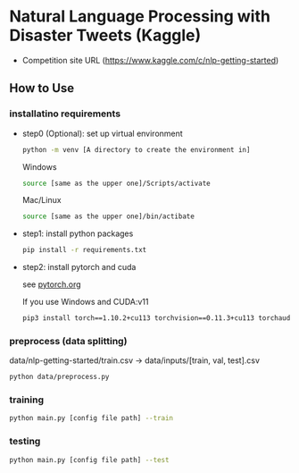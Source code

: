 # Natural Language Processing with Disaster Tweets (Kaggle)

- Competition site URL (https://www.kaggle.com/c/nlp-getting-started)

## How to Use

### installatino requirements

- step0 (Optional): set up virtual environment

  ```bash
  python -m venv [A directory to create the environment in]
  ```

  Windows

  ```bash
  source [same as the upper one]/Scripts/activate
  ```

  Mac/Linux

  ```bash
  source [same as the upper one]/bin/actibate
  ```

- step1: install python packages

  ```bash
  pip install -r requirements.txt
  ```

- step2: install pytorch and cuda

  see [pytorch.org](https://pytorch.org/get-started/locally/)

  If you use Windows and CUDA:v11

  ```bash
  pip3 install torch==1.10.2+cu113 torchvision==0.11.3+cu113 torchaudio===0.10.2+cu113 -f https://download.pytorch.org/whl/cu113/torch_stable.html
  ```

### preprocess (data splitting)

data/nlp-getting-started/train.csv -> data/inputs/[train, val, test].csv

```bash
python data/preprocess.py
```

### training

```bash
python main.py [config file path] --train
```

### testing

```bash
python main.py [config file path] --test
```
